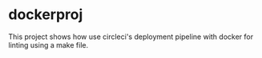 # dockerproj
This project shows how use circleci's deployment pipeline with docker
for linting using a make file.
